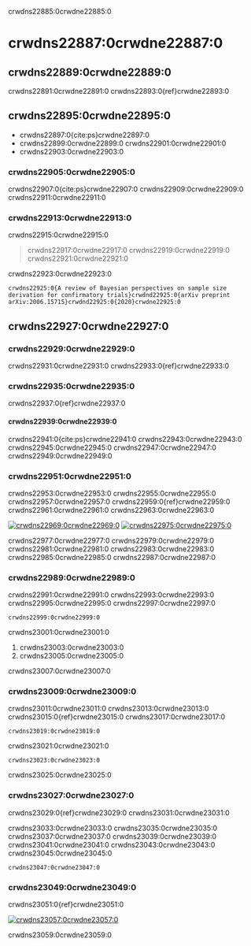 crwdns22885:0crwdne22885:0
# crwdns22887:0crwdne22887:0

## crwdns22889:0crwdne22889:0

crwdns22891:0crwdne22891:0 crwdns22893:0{ref}crwdne22893:0

## crwdns22895:0crwdne22895:0

- crwdns22897:0{cite:ps}crwdne22897:0
- crwdns22899:0crwdne22899:0 crwdns22901:0crwdne22901:0
- crwdns22903:0crwdne22903:0

### crwdns22905:0crwdne22905:0

crwdns22907:0{cite:ps}crwdne22907:0 crwdns22909:0crwdne22909:0 crwdns22911:0crwdne22911:0

### crwdns22913:0crwdne22913:0

crwdns22915:0crwdne22915:0

> crwdns22917:0crwdne22917:0 crwdns22919:0crwdne22919:0 crwdns22921:0crwdne22921:0

crwdns22923:0crwdne22923:0

```
crwdns22925:0{A review of Bayesian perspectives on sample size derivation for confirmatory trials}crwdnd22925:0{arXiv preprint arXiv:2006.15715}crwdnd22925:0{2020}crwdne22925:0
```

## crwdns22927:0crwdne22927:0

### crwdns22929:0crwdne22929:0

crwdns22931:0crwdne22931:0 crwdns22933:0{ref}crwdne22933:0


### crwdns22935:0crwdne22935:0

crwdns22937:0{ref}crwdne22937:0


#### crwdns22939:0crwdne22939:0

crwdns22941:0{cite:ps}crwdne22941:0 crwdns22943:0crwdne22943:0 crwdns22945:0crwdne22945:0 crwdns22947:0crwdne22947:0 crwdns22949:0crwdne22949:0


### crwdns22951:0crwdne22951:0

crwdns22953:0crwdne22953:0 crwdns22955:0crwdne22955:0 crwdns22957:0crwdne22957:0 crwdns22959:0{ref}crwdne22959:0 crwdns22961:0crwdne22961:0 crwdns22963:0crwdne22963:0

[![crwdns22969:0crwdne22969:0](crwdns22967:0%20lacrwdne22967:0)](crwdns22965:0crwdne22965:0) [![crwdns22975:0crwdne22975:0](crwdns22973:0crwdne22973:0)](crwdns22971:0crwdne22971:0)

crwdns22977:0crwdne22977:0 crwdns22979:0crwdne22979:0 crwdns22981:0crwdne22981:0 crwdns22983:0crwdne22983:0 crwdns22985:0crwdne22985:0 crwdns22987:0crwdne22987:0


### crwdns22989:0crwdne22989:0

crwdns22991:0crwdne22991:0 crwdns22993:0crwdne22993:0 crwdns22995:0crwdne22995:0 crwdns22997:0crwdne22997:0
```
crwdns22999:0crwdne22999:0
```
crwdns23001:0crwdne23001:0

1. crwdns23003:0crwdne23003:0
2. crwdns23005:0crwdne23005:0

crwdns23007:0crwdne23007:0


### crwdns23009:0crwdne23009:0

crwdns23011:0crwdne23011:0 crwdns23013:0crwdne23013:0 crwdns23015:0{ref}crwdne23015:0 crwdns23017:0crwdne23017:0
```
crwdns23019:0crwdne23019:0
```
crwdns23021:0crwdne23021:0
```
crwdns23023:0crwdne23023:0
```
crwdns23025:0crwdne23025:0


### crwdns23027:0crwdne23027:0

crwdns23029:0{ref}crwdne23029:0 crwdns23031:0crwdne23031:0

crwdns23033:0crwdne23033:0 crwdns23035:0crwdne23035:0 crwdns23037:0crwdne23037:0 crwdns23039:0crwdne23039:0 crwdns23041:0crwdne23041:0 crwdns23043:0crwdne23043:0 crwdns23045:0crwdne23045:0
```
crwdns23047:0crwdne23047:0
```

### crwdns23049:0crwdne23049:0

crwdns23051:0{ref}crwdne23051:0

[![crwdns23057:0crwdne23057:0](crwdns23055:0crwdne23055:0)](crwdns23053:0crwdne23053:0)

crwdns23059:0crwdne23059:0
